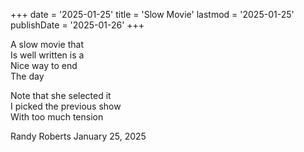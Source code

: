 +++
date = '2025-01-25' 
title = 'Slow Movie' 
lastmod = '2025-01-25' 
publishDate = '2025-01-26' 
+++

A slow movie that  
Is well written is a  
Nice way to end  
The day  
  
Note that she selected it  
I picked the previous show  
With too much tension   
  
Randy Roberts January 25, 2025  
